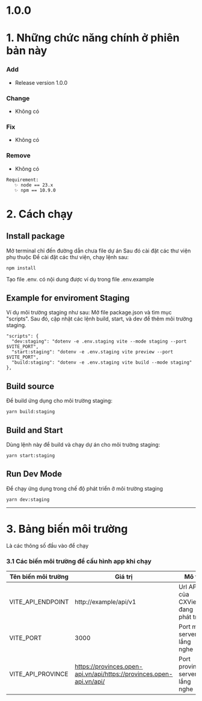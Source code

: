 # 1.0.0

# 1. Những chức năng chính ở phiên bản này

### Add

- Release version 1.0.0

### Change

- Không có

### Fix

- Không có

### Remove

- Không có

```
Requirement:
   ✨ node == 23.x
   ✨ npm == 10.9.0
```

# 2. Cách chạy

## Install package

Mở terminal chỉ đến đường dẫn chưa file dự án
Sau đó cài đặt các thư viện phụ thuộc
Để cài đặt các thư viện, chạy lệnh sau:

```
npm install
```

Tạo file .env. có nội dung được ví dụ trong file .env.example

## Example for enviroment Staging

Ví dụ môi trường staging như sau:
Mở file package.json và tìm mục "scripts".
Sau đó, cập nhật các lệnh build, start, và dev để thêm môi trường staging.

```
"scripts": {
  "dev:staging": "dotenv -e .env.staging vite --mode staging --port $VITE_PORT",
  "start:staging": "dotenv -e .env.staging vite preview --port $VITE_PORT",
  "build:staging": "dotenv -e .env.staging vite build --mode staging"
},
```

## Build source

Để build ứng dụng cho môi trường staging:

```
yarn build:staging
```

## Build and Start

Dùng lệnh này để build và chạy dự án cho môi trường staging:

```
yarn start:staging
```

## Run Dev Mode

Để chạy ứng dụng trong chế độ phát triển ở môi trường staging

```
yarn dev:staging
```

---

# 3. Bảng biến môi trường

Là các thông số đầu vào để chạy

### 3.1 Các biến môi trường để cấu hình app khi chạy

| Tên biến môi trường      | Giá trị                                                              | Mô tả                               |
| ------------------------ | -------------------------------------------------------------------- | ----------------------------------- |
| VITE_API_ENDPOINT        | http://example/api/v1                                                | Url API của CXView đang phát triển  |
| VITE_PORT                | 3000                                                                 | Port mà server sẽ lắng nghe         |
| VITE_API_PROVINCE        | https://provinces.open-api.vn/api/https://provinces.open-api.vn/api/ | Port provinces server sẽ lắng nghe  |
